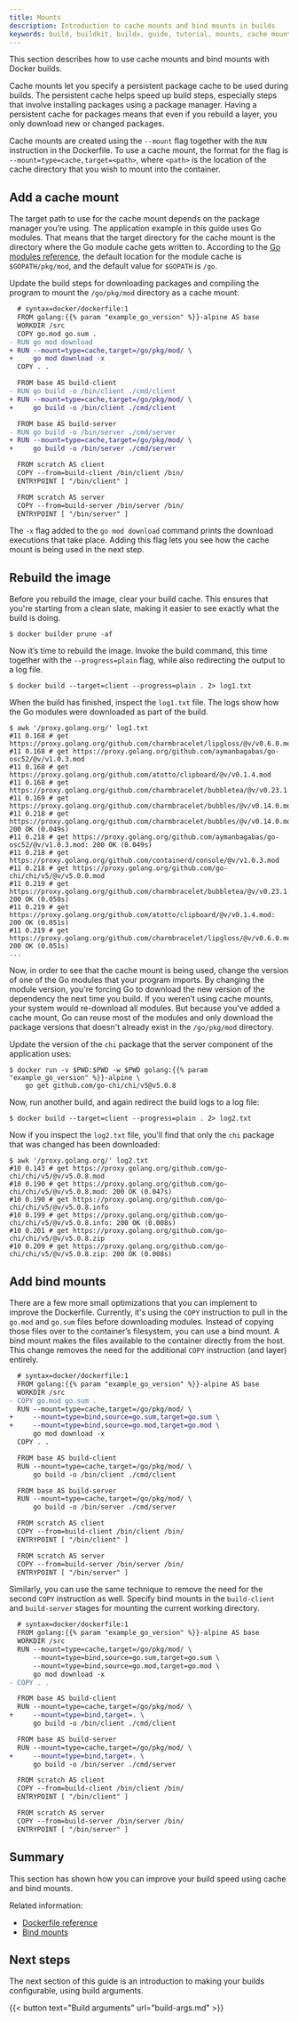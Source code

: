 ```yaml
---
title: Mounts
description: Introduction to cache mounts and bind mounts in builds
keywords: build, buildkit, buildx, guide, tutorial, mounts, cache mounts, bind mounts
---
```


This section describes how to use cache mounts and bind mounts with Docker
builds.

Cache mounts let you specify a persistent package cache to be used during
builds. The persistent cache helps speed up build steps, especially steps that
involve installing packages using a package manager. Having a persistent cache
for packages means that even if you rebuild a layer, you only download new or
changed packages.

Cache mounts are created using the `--mount` flag together with the `RUN`
instruction in the Dockerfile. To use a cache mount, the format for the flag is
`--mount=type=cache,target=<path>`, where `<path>` is the location of the cache
directory that you wish to mount into the container.

## Add a cache mount

The target path to use for the cache mount depends on the package manager you’re
using. The application example in this guide uses Go modules. That means that
the target directory for the cache mount is the directory where the Go module
cache gets written to. According to the
[Go modules reference](https://go.dev/ref/mod#module-cache), the default
location for the module cache is `$GOPATH/pkg/mod`, and the default value for
`$GOPATH` is `/go`.

Update the build steps for downloading packages and compiling the program to
mount the `/go/pkg/mod` directory as a cache mount:

```diff
  # syntax=docker/dockerfile:1
  FROM golang:{{% param "example_go_version" %}}-alpine AS base
  WORKDIR /src
  COPY go.mod go.sum .
- RUN go mod download
+ RUN --mount=type=cache,target=/go/pkg/mod/ \
+     go mod download -x
  COPY . .

  FROM base AS build-client
- RUN go build -o /bin/client ./cmd/client
+ RUN --mount=type=cache,target=/go/pkg/mod/ \
+     go build -o /bin/client ./cmd/client

  FROM base AS build-server
- RUN go build -o /bin/server ./cmd/server
+ RUN --mount=type=cache,target=/go/pkg/mod/ \
+     go build -o /bin/server ./cmd/server

  FROM scratch AS client
  COPY --from=build-client /bin/client /bin/
  ENTRYPOINT [ "/bin/client" ]

  FROM scratch AS server
  COPY --from=build-server /bin/server /bin/
  ENTRYPOINT [ "/bin/server" ]
```

The `-x` flag added to the `go mod download` command prints the download
executions that take place. Adding this flag lets you see how the cache mount is
being used in the next step.

## Rebuild the image

Before you rebuild the image, clear your build cache. This ensures that you're
starting from a clean slate, making it easier to see exactly what the build is
doing.

```console
$ docker builder prune -af
```

Now it’s time to rebuild the image. Invoke the build command, this time together
with the `--progress=plain` flag, while also redirecting the output to a log
file.

```console
$ docker build --target=client --progress=plain . 2> log1.txt
```

When the build has finished, inspect the `log1.txt` file. The logs show how the
Go modules were downloaded as part of the build.

```console
$ awk '/proxy.golang.org/' log1.txt
#11 0.168 # get https://proxy.golang.org/github.com/charmbracelet/lipgloss/@v/v0.6.0.mod
#11 0.168 # get https://proxy.golang.org/github.com/aymanbagabas/go-osc52/@v/v1.0.3.mod
#11 0.168 # get https://proxy.golang.org/github.com/atotto/clipboard/@v/v0.1.4.mod
#11 0.168 # get https://proxy.golang.org/github.com/charmbracelet/bubbletea/@v/v0.23.1.mod
#11 0.169 # get https://proxy.golang.org/github.com/charmbracelet/bubbles/@v/v0.14.0.mod
#11 0.218 # get https://proxy.golang.org/github.com/charmbracelet/bubbles/@v/v0.14.0.mod: 200 OK (0.049s)
#11 0.218 # get https://proxy.golang.org/github.com/aymanbagabas/go-osc52/@v/v1.0.3.mod: 200 OK (0.049s)
#11 0.218 # get https://proxy.golang.org/github.com/containerd/console/@v/v1.0.3.mod
#11 0.218 # get https://proxy.golang.org/github.com/go-chi/chi/v5/@v/v5.0.0.mod
#11 0.219 # get https://proxy.golang.org/github.com/charmbracelet/bubbletea/@v/v0.23.1.mod: 200 OK (0.050s)
#11 0.219 # get https://proxy.golang.org/github.com/atotto/clipboard/@v/v0.1.4.mod: 200 OK (0.051s)
#11 0.219 # get https://proxy.golang.org/github.com/charmbracelet/lipgloss/@v/v0.6.0.mod: 200 OK (0.051s)
...
```

Now, in order to see that the cache mount is being used, change the version of
one of the Go modules that your program imports. By changing the module version,
you're forcing Go to download the new version of the dependency the next time
you build. If you weren’t using cache mounts, your system would re-download all
modules. But because you've added a cache mount, Go can reuse most of the
modules and only download the package versions that doesn't already exist in the
`/go/pkg/mod` directory.

Update the version of the `chi` package that the server component of the
application uses:

```console
$ docker run -v $PWD:$PWD -w $PWD golang:{{% param "example_go_version" %}}-alpine \
    go get github.com/go-chi/chi/v5@v5.0.8
```

Now, run another build, and again redirect the build logs to a log file:

```console
$ docker build --target=client --progress=plain . 2> log2.txt
```

Now if you inspect the `log2.txt` file, you’ll find that only the `chi` package
that was changed has been downloaded:

```console
$ awk '/proxy.golang.org/' log2.txt
#10 0.143 # get https://proxy.golang.org/github.com/go-chi/chi/v5/@v/v5.0.8.mod
#10 0.190 # get https://proxy.golang.org/github.com/go-chi/chi/v5/@v/v5.0.8.mod: 200 OK (0.047s)
#10 0.190 # get https://proxy.golang.org/github.com/go-chi/chi/v5/@v/v5.0.8.info
#10 0.199 # get https://proxy.golang.org/github.com/go-chi/chi/v5/@v/v5.0.8.info: 200 OK (0.008s)
#10 0.201 # get https://proxy.golang.org/github.com/go-chi/chi/v5/@v/v5.0.8.zip
#10 0.209 # get https://proxy.golang.org/github.com/go-chi/chi/v5/@v/v5.0.8.zip: 200 OK (0.008s)
```

## Add bind mounts

There are a few more small optimizations that you can implement to improve the
Dockerfile. Currently, it's using the `COPY` instruction to pull in the `go.mod`
and `go.sum` files before downloading modules. Instead of copying those files
over to the container’s filesystem, you can use a bind mount. A bind mount makes
the files available to the container directly from the host. This change removes
the need for the additional `COPY` instruction (and layer) entirely.

```diff
  # syntax=docker/dockerfile:1
  FROM golang:{{% param "example_go_version" %}}-alpine AS base
  WORKDIR /src
- COPY go.mod go.sum .
  RUN --mount=type=cache,target=/go/pkg/mod/ \
+     --mount=type=bind,source=go.sum,target=go.sum \
+     --mount=type=bind,source=go.mod,target=go.mod \
      go mod download -x
  COPY . .

  FROM base AS build-client
  RUN --mount=type=cache,target=/go/pkg/mod/ \
      go build -o /bin/client ./cmd/client

  FROM base AS build-server
  RUN --mount=type=cache,target=/go/pkg/mod/ \
      go build -o /bin/server ./cmd/server

  FROM scratch AS client
  COPY --from=build-client /bin/client /bin/
  ENTRYPOINT [ "/bin/client" ]

  FROM scratch AS server
  COPY --from=build-server /bin/server /bin/
  ENTRYPOINT [ "/bin/server" ]
```

Similarly, you can use the same technique to remove the need for the second
`COPY` instruction as well. Specify bind mounts in the `build-client` and
`build-server` stages for mounting the current working directory.

```diff
  # syntax=docker/dockerfile:1
  FROM golang:{{% param "example_go_version" %}}-alpine AS base
  WORKDIR /src
  RUN --mount=type=cache,target=/go/pkg/mod/ \
      --mount=type=bind,source=go.sum,target=go.sum \
      --mount=type=bind,source=go.mod,target=go.mod \
      go mod download -x
- COPY . .

  FROM base AS build-client
  RUN --mount=type=cache,target=/go/pkg/mod/ \
+     --mount=type=bind,target=. \
      go build -o /bin/client ./cmd/client

  FROM base AS build-server
  RUN --mount=type=cache,target=/go/pkg/mod/ \
+     --mount=type=bind,target=. \
      go build -o /bin/server ./cmd/server

  FROM scratch AS client
  COPY --from=build-client /bin/client /bin/
  ENTRYPOINT [ "/bin/client" ]

  FROM scratch AS server
  COPY --from=build-server /bin/server /bin/
  ENTRYPOINT [ "/bin/server" ]
```

## Summary

This section has shown how you can improve your build speed using cache and bind
mounts.

Related information:

- [Dockerfile reference](../../reference/dockerfile.md#run---mount)
- [Bind mounts](/engine/storage/bind-mounts.md)

## Next steps

The next section of this guide is an introduction to making your builds
configurable, using build arguments.

{{< button text="Build arguments" url="build-args.md" >}}
